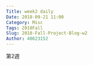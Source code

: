 ```yaml
---
Title: week2 daily
Date: 2018-09-21 11:00
Category: Misc
Tags: 2018Fall
Slug: 2018-Fall-Project-Blog-w2
Author: 40623152
---
```


第2週